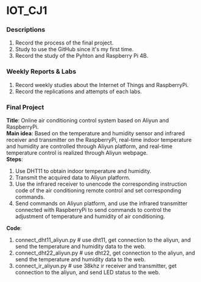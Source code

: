 # IOT_CJ1 
### Descriptions  
  1. Record the process of the final project.  
  2. Study to use the GitHub since it's my first time.  
  3. Record the study of the Pyhton and Raspberry Pi 4B.  
### Weekly Reports & Labs
  1. Record weekly studies about the Internet of Things and RaspberryPi.   
  2. Record the replications and attempts of each labs.  
### Final Project  
  **Title**: Online air conditioning control system based on Aliyun and RaspberryPi.  
  **Main idea**: Based on the temperature and humidity sensor and infrared receiver and transmitter on the RaspberryPi, real-time indoor temperature and humidity are controlled through Aliyun platform, and real-time temperature control is realized through Aliyun webpage.  
  **Steps**:  
  1. Use DHT11 to obtain indoor temperature and humidity.  
  2. Transmit the acquired data to Aliyun platform.  
  3. Use the infrared receiver to unencode the corresponding instruction code of the air conditioning remote control and set corresponding commands.  
  4. Send commands on Aliyun platform, and use the infrared transmitter connected with RaspberryPi to send commands to control the adjustment of temperature and humidity of air conditioning.  

**Code**:  
  1. connect_dht11_aliyun.py # use dht11, get connection to the aliyun, and send the temperature and humidity data to the web.   
  2. connect_dht22_aliyun.py # use dht22, get connection to the aliyun, and send the temperature and humidity data to the web.   
  3. connect_ir_aliyun.py    # use 38khz ir receiver and transmitter, get connection to the aliyun, and send LED status to the web.   
